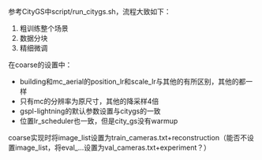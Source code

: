 参考CityGS中script/run_citygs.sh，流程大致如下：
1. 粗训练整个场景
2. 数据分块
3. 精细微调

在coarse的设置中：
- building和mc_aerial的position_lr和scale_lr与其他的有所区别，其他的都一样
- 只有mc的分辨率为原尺寸，其他的降采样4倍
- gspl-lightning的默认参数设置与citygs的一致
- 位置lr_scheduler也一致，但是city_gs没有warmup

coarse实现时将image_list设置为train_cameras.txt+reconstruction（能否不设置image_list，将eval_...设置为val_cameras.txt+experiment？）